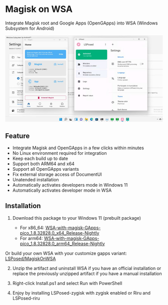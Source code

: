 # Magisk on WSA

Integrate Magisk root and Google Apps (OpenGApps) into WSA (Windows Subsystem for Android)

<img src="https://github.com/HuskyDG/huskydg.github.io/raw/main/img/FCPuQ7VVQAEp8dT.jpeg" /> 


## Feature

- Integrate Magisk and OpenGApps in a few clicks within minutes
- No Linux environment required for integration
- Keep each build up to date
- Support both ARM64 and x64
- Support all OpenGApps variants
- Fix external storage access of DocumentUI
- Unatended installation
- Automatically activates developers mode in Windows 11
- Automatically activates developer mode in WSA

## Installation

1. Download this package to your Windows 11 (prebuilt package)

   - For x86_64: [WSA-with-magisk-GApps-pico_1.8.32828.0_x64_Release-Nightly](https://github.com/HuskyDG/MagiskOnWSA/suites/4461595118/artifacts/118554927)
   - For arm64: [WSA-with-magisk-GApps-pico_1.8.32828.0_arm64_Release-Nightly](https://github.com/HuskyDG/MagiskOnWSA/suites/4461595118/artifacts/118554926)
   
Or build your own WSA with your customize gapps variant: [LSPosed/MagiskOnWSA](https://github.com/LSPosed/MagiskOnWSA) 

2. Unzip the artifact and uninstall WSA if you have an official installation or replace the previously unzipped artifact if you have a manual installation

3. Right-click Install.ps1 and select Run with PowerShell

4. Enjoy by installing LSPosed-zygisk with zygisk enabled or Riru and LSPosed-riru
